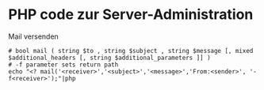 # PHP code zur Server-Administration

Mail versenden

```
# bool mail ( string $to , string $subject , string $message [, mixed $additional_headers [, string $additional_parameters ]] )
# -f parameter sets return path
echo "<? mail('<receiver>','<subject>','<message>','From:<sender>', '-f<receiver>');"|php
```

